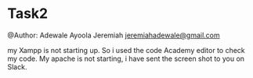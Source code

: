 # Task2

@Author: Adewale Ayoola Jeremiah
jeremiahadewale@gmail.com

my Xampp is not starting up. 
So i used the code Academy editor to check my code. 
My apache is not starting, i have sent the screen shot to you on Slack.
